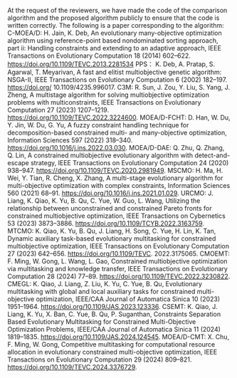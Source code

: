 At the request of the reviewers, we have made the code of the comparison algorithm and the proposed algorithm publicly to ensure that the code is written correctly. The following is a paper corresponding to the algorithm:
C-MOEA/D: H. Jain, K. Deb, An evolutionary many-objective optimization algorithm using reference-point based nondominated sorting approach, part ii: Handling constraints and extending to an adaptive approach, IEEE Transactions on Evolutionary Computation 18 (2014) 602–622. https://doi.org/10.1109/TEVC.2013.2281534
PPS： K. Deb, A. Pratap, S. Agarwal, T. Meyarivan, A fast and elitist multiobjective genetic algorithm: NSGA-II, IEEE Transactions on Evolutionary Computation 6 (2002) 182–197. https://doi.org/ 10.1109/4235.996017.
C3M: R. Sun, J. Zou, Y. Liu, S. Yang, J. Zheng, A multistage algorithm for solving multiobjective optimization problems with multiconstraints, IEEE Transactions on Evolutionary Computation 27 (2023) 1207–1219. https://doi.org/10.1109/TEVC.2022.3224600.
MOEA/D-FCHT: D. Han, W. Du, Y. Jin, W. Du, G. Yu, A fuzzy constraint handling technique for decomposition-based constrained multi- and many-objective optimization, Information Sciences 597 (2022) 318–340. https://doi.org/10.1016/j.ins.2022.03.030.
MOEA/D-DAE: Q. Zhu, Q. Zhang, Q. Lin, A constrained multiobjective evolutionary algorithm with detect-and-escape strategy, IEEE Transactions on Evolutionary Computation 24 (2020) 938–947. https://doi.org/10.1109/TEVC.2020.2981949.
MSCMO: H. Ma, H. Wei, Y. Tian, R. Cheng, X. Zhang, A multi-stage evolutionary algorithm for multi-objective optimization with complex constraints, Information Sciences 560 (2021) 68–91. https://doi.org/10.1016/j.ins.2021.01.029.
URCMO: J. Liang, K. Qiao, K. Yu, B. Qu, C. Yue, W. Guo, L. Wang, Utilizing the relationship between unconstrained and constrained Pareto fronts for constrained multiobjective optimization, IEEE Transactions on Cybernetics 53 (2023) 3873–3886. https://doi.org/10.1109/TCYB.2022.3163759.
MTCMO: K. Qiao, K. Yu, B. Qu, J. Liang, H. Song, C. Yue, H. Lin, K. Tan, Dynamic auxiliary task-based evolutionary multitasking for constrained multiobjective optimization, IEEE Transactions on Evolutionary Computation 27 (2023) 642–656. https://doi.org/10.1109/TEVC. 2022.3175065.
CMOEMT: F. Ming, W. Gong, L. Wang, L. Gao, Constrained multiobjective optimization via multitasking and knowledge transfer, IEEE Transactions on Evolutionary Computation 28 (2024) 77–89. https://doi.org/10.1109/TEVC.2022.3230822.
CMEGL:	K. Qiao, J. Liang, Z. Liu, K. Yu, C. Yue, B. Qu, Evolutionary multitasking with global and local auxiliary tasks for constrained multi-objective optimization, IEEE/CAA Journal of Automatica Sinica 10 (2023) 1951–1964. https://doi.org/10.1109/JAS.2023.123336.
CSEMT:	K. Qiao, J. Liang, K. Yu, X. Ban, C. Yue, B. Qu, P. Suganthan, Constraints Separation Based Evolutionary Multitasking for Constrained Multi-Objective Optimization Problems, IEEE/CAA Journal of Automatica Sinica 11 (2024) 1819–1835. https://doi.org/10.1109/JAS.2024.124545.
MOEA/D-CMT:	X. Chu, F. Ming, W. Gong, Competitive multitasking for computational resource allocation in evolutionary constrained multi-objective optimization, IEEE Transactions on Evolutionary Computation 29 (2024) 809–821. https://doi.org/10.1109/TEVC.2024.3376729.
